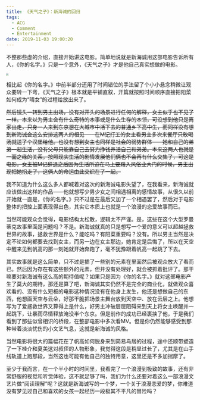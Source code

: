 ```yaml
---
title: 《天气之子》：新海诚的回归
tags:
  - ACG
  - Comment
  - Entertainment
date: 2019-11-03 19:00:20
---
```



不整那些虚的介绍，直接开始讲这电影。简单地说就是新海诚用这部电影告诉所有人，《你的名字。》只是一个意外，《天气之子》才是他自己真实想做的电影。

 <img src="/images/Weathering_with_You_Movie_(Wordmark)Logo.png" style="zoom:40%;" /> 

相比起《你的名字。》中前半部分还用了时间错位的手法留了个小小悬念稍微让观众要转一下弯，《天气之子》根本就是平铺直叙，开篇就按照时间顺序直接把阳菜如何成为“晴女”的过程给放出来了。

<del>然后镜头一转到男主出场，没有对开头的场景进行任何的解释，女主似乎也不见了一样。本来以为男主会有什么奇特的本事或是什么生存的本领，可没想到他只是离家出走，只身一人来到东京想在大城市中活下去的普通乡下高中生，而同样没有想到新海诚会这么安排这两人的相见——在M记打工的女主看男主多次来餐厅只敢喝汤就送了个汉堡给他。也没有想到女主也同样是社会的弱势群体——她和自己的弟弟一起生活，没有父母只能靠自己去努力挣钱养活自己和弟弟。本来这两人也就是一面之缘的关系，按照现实生活的剧情发展他们俩也不会再有什么交集了，可这是电影。女主被M记辞退之后因为生活所迫在马上要踏入风俗业大门的时候，男主出现把她拐走了，这俩人的命运由此交织在了一起。</del>

我不知道为什么这么多人都喊着对这次的新海诚电影失望了，在我看来，新海诚就应该做出这样的作品——他就想写少男少女之间相遇相离的感情故事，从很久以前开始就一直是，《你的名字。》只不过是在最后又加了一个相遇罢了，然后对于电影整体的把控上面表现得出色，其实它本质上也就是一个浪漫的恋爱故事而已。

当然可能观众会觉得，电影结构太松散，逻辑太不严谨。是，这些在这个大型罗曼蒂克故事里面是问题吗？不是。新海诚就真的只是想写一个爱的意义可以超越拯救世界的故事，拯救世界是什么？能吃吗？有阳菜重要吗？没有。所以男主当然是决定不论如何都要去找到女主，而另一边在女主那边，她肯定是后悔了，所以在天空中醒来见到帆高的那一刻她就开始奔跑了，毫不犹豫跟着帆高一起跳了下去。

其实故事就是这么简单，只不过是插了一些别的元素在里面然后被观众放大了看而已。然后因为存在有这些额外的元素，但并没有处理好，就会被抓着批评了。那干嘛要对新海诚有这么高的期待值呢？如果只是因为《你的名字。》就对这部电影产生了莫大的期待，那还是算了吧，新海诚其实仍然不是完全的商业化，就做观众喜欢看的、没有什么短板的电影这种情况没有在他身上发生，他还是想做自己的东西，他想画天空与云朵，好那干脆把场景主舞台放到天空中、放在云层之上。他想写为了爱拯救世界又算得上是什么，好男主冲破层层阻碍来到天上将女主唤醒并一起跳下，让暴雨尽情释放淹没半个东京。但是前作的成功已经裹挟了他，于是我们看到了那些似曾相识的桥段，在整部电影中多次看MV。但是你仍然能够感受到那种带着淡淡忧伤的小文艺气息，这就是新海诚的风格。

当然电影将很大的篇幅花在了帆高如何脱身来到简易鸟居的过程，途中还顺带塑造了一下桂介和夏美这对叔侄的人物形象，我觉得这段是稍显过长了，尤其是在山手线轨道上跑那段，当然这也可能有他自己的独特用意，这里还是不多加揣摩了。

至少于我而言，在一个半小时的时间里，我看完了一个浪漫到极致的故事，还有非常舒服的视觉和听觉体验，这不就足够了吗，我们为什么还要对着这么一部浪漫文艺片做“阅读理解”呢？这就是新海诚写的一个梦，一个关于浪漫恋爱的梦，你难道没有梦见过自己和喜欢的女孩一起经历一段极其不平凡的冒险吗？

